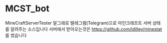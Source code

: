# MCST_bot
MineCraftServerTester
말그래로 텔레그램(Telegram)으로 마인크래프트 서버 상태를 알려주는 소스입니다
서버에서 받아오는것은 https://github.com/ldilley/minestat 를 썼습니다

